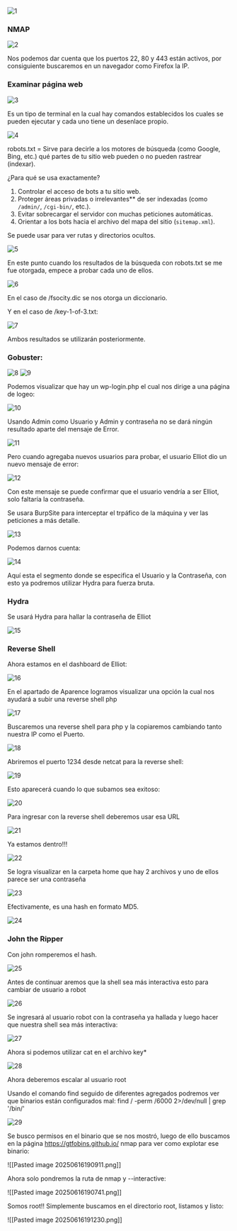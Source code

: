 ![1](./Pasted%20image%2020250616160151.png)

### NMAP

![2](./Pasted%20image%2020250616162920.png)

Nos podemos dar cuenta que los puertos 22, 80 y 443 están activos, por consiguiente buscaremos en un navegador como Firefox la IP.

### Examinar página web

![3](./Pasted%20image%2020250616164356.png)

Es un tipo de terminal en la cual hay comandos establecidos los cuales se pueden ejecutar y cada uno tiene un desenlace propio.

![4](./Pasted%20image%2020250616163552.png)

robots.txt = Sirve para decirle a los motores de búsqueda (como Google, Bing, etc.) qué partes de tu sitio web pueden o no pueden rastrear (indexar).

¿Para qué se usa exactamente?

1. Controlar el acceso de bots a tu sitio web.
2. Proteger áreas privadas o irrelevantes** de ser indexadas (como `/admin/`, `/cgi-bin/`, etc.).
3. Evitar sobrecargar el servidor con muchas peticiones automáticas.
4. Orientar a los bots hacia el archivo del mapa del sitio (`sitemap.xml`).

Se puede usar para ver rutas y directorios ocultos.

![5](./Pasted%20image%2020250616164356.png)

En este punto cuando los resultados de la búsqueda con robots.txt se me fue otorgada, empece a probar cada uno de ellos.

![6](./Pasted%20image%2020250616172641.png)

En el caso de /fsocity.dic se nos otorga un diccionario.

Y en el caso de /key-1-of-3.txt:

![7](./Pasted%20image%2020250616172823.png)

Ambos resultados se utilizarán posteriormente.
### Gobuster:

![8](./Pasted%20image%2020250616164716.png) 
![9](./Pasted%20image%2020250616164613.png)

Podemos visualizar que hay un wp-login.php el cual nos dirige a una página de logeo:

![10](./Pasted%20image%2020250616164803.png)

Usando Admin como Usuario y Admin y contraseña no se dará ningún resultado aparte del mensaje de Error.

![11](./Pasted%20image%2020250616172158.png)

Pero cuando agregaba nuevos usuarios para probar, el usuario Elliot dio un nuevo mensaje de error:

![12](./Pasted%20image%2020250616173025.png)

Con este mensaje se puede confirmar que el usuario vendría a ser Elliot, solo faltaría la contraseña.

Se usara BurpSite para interceptar el trpáfico de la máquina y ver las peticiones a más detalle.

![13](./Pasted%20image%2020250616171358.png)

Podemos darnos cuenta:

![14](./Pasted%20image%2020250616171630.png)

Aquí esta el segmento donde se especifica el Usuario y la Contraseña, con esto ya podremos utilizar Hydra para fuerza bruta.

### Hydra

Se usará Hydra para hallar la contraseña de Elliot

![15](./Pasted%20image%2020250616191551.png)

### Reverse Shell

Ahora estamos en el dashboard de Elliot:

![16](./Pasted%20image%2020250616180409.png)
 
En el apartado de Aparence logramos visualizar una opción la cual nos ayudará a subir una reverse shell php
 
![17](./Pasted%20image%2020250616180804.png)

Buscaremos una reverse shell para php y la copiaremos cambiando tanto nuestra IP como el Puerto.

![18](./Pasted%20image%2020250616181205.png)

Abriremos el puerto 1234 desde netcat para la reverse shell:

![19](./Pasted%20image%2020250616183646.png)

Esto aparecerá cuando lo que subamos sea exitoso:

![20](./Pasted%20image%2020250616182236.png)

Para ingresar con la reverse shell deberemos usar esa URL 

![21](./Pasted%20image%2020250616182254.png)

Ya estamos dentro!!!

![22](./Pasted%20image%2020250616183703.png)

Se logra visualizar en la carpeta home que hay 2 archivos y uno de ellos parece ser una contraseña

![23](./Pasted%20image%2020250616183921.png)

Efectivamente, es una hash en formato MD5.

![24](./Pasted%20image%2020250616184022.png)

### John the Ripper

Con john romperemos el hash.

![25](./Pasted%20image%2020250616184646.png)

Antes de continuar aremos que la shell sea más interactiva esto para cambiar de usuario a robot

![26](./Pasted%20image%2020250616184905.png)

Se ingresará al usuario robot con la contraseña ya hallada y luego hacer que nuestra shell sea más interactiva:

![27](./Pasted%20image%2020250616185238.png)

Ahora si podemos utilizar cat en el archivo key*

![28](./Pasted%20image%2020250616185603.png)

Ahora deberemos escalar al usuario root

Usando el comando find seguido de diferentes agregados podremos ver que binarios están configurados mal: find / -perm /6000 2>/dev/null | grep '/bin/'

![29](./Pasted%20image%2020250616190409.png)

Se busco permisos en el binario que se nos mostró, luego de ello buscamos en la página https://gtfobins.github.io/ nmap para ver como explotar ese binario:

![[Pasted image 20250616190911.png]]

Ahora solo pondremos la ruta de nmap y --interactive:

![[Pasted image 20250616190741.png]]

Somos root!!
Simplemente buscamos en el directorio root, listamos y listo:

![[Pasted image 20250616191230.png]]

